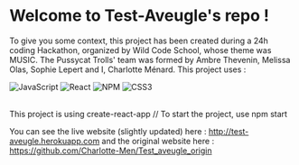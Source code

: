 # Welcome to Test-Aveugle's repo !

To give you some context, this project has been created during a 24h coding Hackathon, organized by Wild Code School, whose theme was MUSIC. The Pussycat Trolls' team was formed by Ambre Thevenin, Melissa Olas, Sophie Lepert and I, Charlotte Ménard. 
This project uses : 
<br/>

![JavaScript](https://img.shields.io/badge/javascript-%23323330.svg?style=for-the-badge&logo=javascript&logoColor=%23F7DF1E)
![React](https://img.shields.io/badge/react-%2320232a.svg?style=for-the-badge&logo=react&logoColor=%2361DAFB)
![NPM](https://img.shields.io/badge/NPM-%23000000.svg?style=for-the-badge&logo=npm&logoColor=white)
![CSS3](https://img.shields.io/badge/css3-%231572B6.svg?style=for-the-badge&logo=css3&logoColor=white)

<br>
This project is using create-react-app // To start the project, use npm start


You can see the live website (slightly updated) here : http://test-aveugle.herokuapp.com
and the original website here : https://github.com/Charlotte-Men/Test_aveugle_origin
